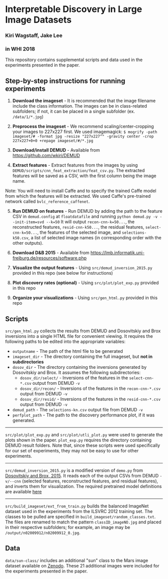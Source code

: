 # Interpretable Discovery in Large Image Datasets
### Kiri Wagstaff, Jake Lee
### in WHI 2018

This repository contains supplemental scripts and data used in the experiments presented in the paper.

## Step-by-step instructions for running experiments

1. **Download the imageset** - It is recommended that the image filename include the class information. The images can be in class-related subfolders; if not, it can be placed in a single subfolder (ex. `/data/1/*.jpg`)

2. **Preprocess the imageset** - We recommend scaling/center-cropping your images to 227x227 first. We used imagemagick:
	`$ mogrify -path imageset/# -format jpg -resize "227x227^" -gravity center -crop 227x227+0+0 +repage imageset/#/*.jpg`

3. **Download/install DEMUD** - Available from https://github.com/wkiri/DEMUD

4. **Extract features** - Extract features from the images by using `DEMUD/scripts/cnn_feat_extraction/feat_csv.py`. The extracted features will be saved as a CSV, with the first column being the image name.

Note: You will need to install Caffe and to specify the trained Caffe model from which the features will be extracted.  We used Caffe's pre-trained network called `bvlc_reference_caffenet`.

5. **Run DEMUD on features** - Run DEMUD by adding the path to the feature CSV in `demud.config` at `floatdatafile` and running
	`python demud.py -v --init-item=svd --k=50`
	It will output `recon-cnn-k=50...`, the reconstructed features, `resid-cnn-k50...`, the residual features, `select-cnn-k=50...`, the features of the selected image, and `selections-k50.csv`, a list of selected image names (in corresponding order with the other outputs).

6. **Download D&B 2015** - Available from https://lmb.informatik.uni-freiburg.de/resources/software.php

7. **Visualize the output features** - Using `src/demud_inversion_2015.py` provided in this repo (see below for instructions)

8. **Plot discovery rates (optional)** - Using `src/plot/plot_exp.py` provided in this repo

9. **Organize your visualizations** - Using `src/gen_html.py` provided in this repo 

## Scripts

`src/gen_html.py` collects the results from DEMUD and Dosovitskiy and Brox inversions into a single HTML file for convenient viewing. It requires the following paths to be edited into the appropriate variables:
* `outputname` - The path of the html file to be generated
* `imageset_dir` - The directory containing the full imageset, but **not in subdirectories**
* `dosov_dir` - The directory containing the inversions generated by Dosovitskiy and Brox. It assumes the following subdirectories:
	* `dosov_dir/select/` - Inversions of the features in the `select-cnn-*.csv` output from DEMUD `-v`
	* `dosov_dir/recon/` - Inversions of the features in the `recon-cnn-*.csv` output from DEMUD `-v`
	* `dosov_dir/resid/` - Inversions of the features in the `resid-cnn-*.csv` output from DEMUD `-v`
* `demud_path` - The `selections-kn.csv` output file from DEMUD `-v`
* `perfplot_path` - The path to the discovery performance plot, if it was generated.

-----------

`src/plot/plot_exp.py` and `src/plot/utli_plot.py` were used to generate the plots shown in the paper. `plot_exp.py` requires the directory containing DEMUD result folders. Note that, since these scripts were used specifically for our set of experiments, they may not be easy to use for other experiments.

-----------

`src/demud_inversion_2015.py` is a modified version of `demo.py` from [Dosovitskiy and Brox, 2015](https://arxiv.org/abs/1506.02753). It reads each of the output CSVs from DEMUD `-v/--cnn` (selected features, reconstructed features, and residual features), and inverts them for visualization. The required pretrained model definitions are available [here](https://lmb.informatik.uni-freiburg.de/resources/software.php)

-----------

`src/build_imageset/ext_from_train.py` builds the balanced ImageNet dataset used in the experiments from the ILSVRC 2012 training set. The classes to be pulled are specified in `build_imageset/random_classes.txt`. The files are renamed to match the pattern `classID_imageNO.jpg` and placed in their respective subfolders; for example, an image may be `/output/n02009912/n02009912_0.jpg`.

## Data

`data/sun-class/` includes an additional "sun" class to the Mars image dataset available on [Zenodo](http://doi.org/10.5281/zenodo.1049137). These 21 additional images were included for the experiments presented in the paper.

